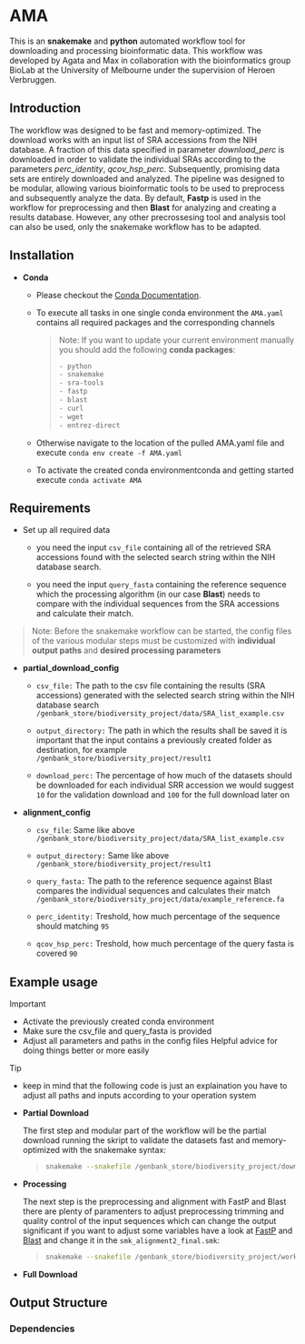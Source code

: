# AMA

This is an **snakemake** and **python** automated workflow tool for downloading and processing bioinformatic data. This workflow was developed by Agata and Max in collaboration with the bioinformatics group BioLab at the University of Melbourne under the supervision of Heroen Verbruggen.


## Introduction

The workflow was designed to be fast and memory-optimized. The download works with an input list of SRA accessions from the NIH database. A fraction of this data specified in parameter _download_perc_ is downloaded in order to validate the individual SRAs according to the parameters _perc_identity_, _qcov_hsp_perc_. Subsequently, promising data sets are entirely downloaded and analyzed. The pipeline was designed to be modular, allowing various bioinformatic tools to be used to preprocess and subsequently analyze the data. By default, **Fastp** is used in the workflow for preprocessing and then **Blast** for analyzing and creating a results database. However, any other precrossesing tool and analysis tool can also be used, only the snakemake workflow has to be adapted. 


## Installation

- **Conda**

   - Please checkout the [Conda Documentation](https://github.com/conda/conda-docs).

   - To execute all tasks in one single conda environment the `AMA.yaml` contains all required packages and the corresponding channels
   

     > Note: If you want to update your current environment manually you should add the following **conda packages**:
       >
       > ```bash   
       > - python
       > - snakemake
       > - sra-tools
       > - fastp
       > - blast
       > - curl
       > - wget
       > - entrez-direct
       > ```


   - Otherwise navigate to the location of the pulled AMA.yaml file and execute `conda env create -f AMA.yaml`


   - To activate the created conda environmentconda and getting started execute `conda activate AMA`


## Requirements

- Set up all required data

   - you need the input `csv_file` containing all of the retrieved SRA accessions found with the selected search string within the NIH database search.

   - you need the input `query_fasta` containing the reference sequence which the processing algorithm (in our case **Blast**) needs to compare with the individual sequences from the SRA accessions and calculate their match.



> Note: Before the snakemake workflow can be started, the config files of the various modular steps must be customized with **individual output paths** and **desired processing parameters**



- **partial_download_config**

   - `csv_file:` The path to the csv file containing the results (SRA accessions) generated with the selected search string within the NIH database search `/genbank_store/biodiversity_project/data/SRA_list_example.csv`

   - `output_directory:` The path in which the results shall be saved it is important that the input contains a previously created folder as destination, for example `/genbank_store/biodiversity_project/result1`

   - `download_perc:` The percentage of how much of the datasets should be downloaded for each individual SRR accession we would suggest `10` for the validation download and `100` for the full download later on


- **alignment_config**

   - `csv_file`: Same like above `/genbank_store/biodiversity_project/data/SRA_list_example.csv`

   - `output_directory:` Same like above `/genbank_store/biodiversity_project/result1`

   - `query_fasta:` The path to the reference sequence against Blast compares the individual sequences and calculates their match `/genbank_store/biodiversity_project/data/example_reference.fa`

   - `perc_identity:` Treshold, how much percentage of the sequence should matching `95`

   - `qcov_hsp_perc:` Treshold, how much percentage of the query fasta is covered `90`



## Example usage

> [!IMPORTANT]
> - Activate the previously created conda environment 
> - Make sure the csv_file and query_fasta is provided
> - Adjust all parameters and paths in the config files Helpful advice for doing things better or more easily


> [!TIP]
> - keep in mind that the following code is just an explaination you have to adjust all paths and inputs according to your operation system


- **Partial Download**

   The first step and modular part of the workflow will be the partial download running the skript to validate the datasets fast and memory-optimized with the snakemake syntax:

     >
     > ```bash
     > snakemake --snakefile /genbank_store/biodiversity_project/download/smk_download_new_final.smk --configfile /genbank_store/biodiversity_project/download/partial_download_config.yaml --cores 16
     > ```


- **Processing**

   The next step is the preprocessing and alignment with FastP and Blast there are plenty of paramenters to adjust preprocessing trimming and quality control of the input sequences which can change the output significant if you want to adjust some variables have a look at [FastP](https://github.com/OpenGene/fastp) and [Blast](https://blast.ncbi.nlm.nih.gov/Blast.cgi) and change it in the `smk_alignment2_final.smk`:

     >
     > ```bash
     > snakemake --snakefile /genbank_store/biodiversity_project/workflow/smk_alignment2_final.smk --configfile /genbank_store/biodiversity_project/workflow/alignment_config.yaml --cores 16
     > ```


- **Full Download**



## Output Structure


### Dependencies
